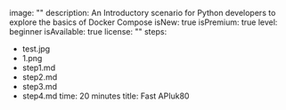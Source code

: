 image: ""
description: An Introductory scenario for Python developers to explore the basics of Docker Compose
isNew: true
isPremium: true
level: beginner
isAvailable: true
license: ""
steps:
- test.jpg
- 1.png
- step1.md
- step2.md
- step3.md
- step4.md
time: 20 minutes
title: Fast APIuk80
